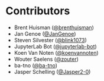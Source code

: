 # Contributors

* Brent Huisman ([@brenthuisman](https://crowdin.com/profile/brenthuisman))
* Jan Genoe ([@JanGenoe](https://crowdin.com/profile/JanGenoe))
* Steven Silvester ([@blink1073](https://crowdin.com/profile/blink1073))
* JupyterLab Bot ([@jupyterlab-bot](https://crowdin.com/profile/jupyterlab-bot))
* Koen Van Noten ([@koenvannoten](https://crowdin.com/profile/koenvannoten))
* Wouter Saelens ([@zouter](https://crowdin.com/profile/zouter))
* ba-tno ([@ba-tno](https://crowdin.com/profile/ba-tno))
* Jasper Schelling ([@Jasper2-0](https://crowdin.com/profile/Jasper2-0))
